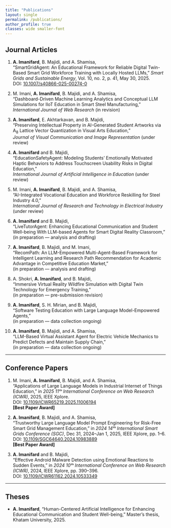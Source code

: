 ```yaml
---
title: "Publications"
layout: single
permalink: /publications/
author_profile: true
classes: wide smaller-font
---
```



## Journal Articles

1. **A. Imanifard**, B. Majidi, and A. Shamisa,  
   “SmartGridAgent: An Educational Framework for Reliable Digital Twin-Based Smart Grid Workforce Training with Locally Hosted LLMs,” _Smart Grids and Sustainable Energy_, Vol. 10, no. 2, p. 41, May 30, 2025.  
   DOI: [10.1007/s40866-025-00274-0](https://doi.org/10.1007/s40866-025-00274-0)

2. M. Imani, **A. Imanifard**, B. Majidi, and A. Shamisa,  
   “Dashboard-Driven Machine Learning Analytics and Conceptual LLM Simulations for IIoT Education in Smart Steel Manufacturing,”  
   _International Journal of Web Research_ (in revision)

3. **A. Imanifard**, E. Akhtarkavan, and B. Majidi,  
   “Preserving Intellectual Property in AI-Generated Student Artworks via A<sub>8</sub> Lattice Vector Quantization in Visual Arts Education,”  
   _Journal of Visual Communication and Image Representation_ (under review)

4. **A. Imanifard** and B. Majidi,  
   “EducationSafetyAgent: Modeling Students’ Emotionally Motivated Haptic Behaviors to Address Touchscreen Usability Risks in Digital Education,”  
   _International Journal of Artificial Intelligence in Education_ (under review)

5. M. Imani, **A. Imanifard**, B. Majidi, and A. Shamisa,  
   “AI-Integrated Vocational Education and Workforce Reskilling for Steel Industry 4.0,”  
   _International Journal of Research and Technology in Electrical Industry_ (under review)

6. **A. Imanifard** and B. Majidi,  
   “LiveTutorAgent: Enhancing Educational Communication and Student Well-being With LLM-based Agents for Smart Digital Reality Classroom,”  
   (in preparation — analysis and drafting)

7. **A. Imanifard**, B. Majidi, and M. Imani,  
   “RecomPath: An LLM-Empowered Multi-Agent-Based Framework for Intelligent Learning and Research Path Recommendation for Academic Advantage in Competitive Education Market,”  
   (in preparation — analysis and drafting)

8. A. Shokri, **A. Imanifard**, and B. Majidi,  
   “Immersive Virtual Reality Wildfire Simulation with Digital Twin Technology for Emergency Training,”  
   (in preparation — pre-submission revision)

9. **A. Imanifard**, S. H. Mirian, and B. Majidi,  
   “Software Testing Education with Large Language Model-Empowered Agents,”  
   (in preparation — data collection ongoing)

10. **A. Imanifard**, B. Majidi, and A. Shamisa,  
    “LLM-Based Virtual Assistant Agent for Electric Vehicle Mechanics to Predict Defects and Maintain Supply Chain,”  
    (in preparation — data collection ongoing)

---

## Conference Papers

1. M. Imani, **A. Imanifard**, B. Majidi, and A. Shamisa,  
   “Applications of Large Language Models in Industrial Internet of Things Education,” in _2025 11ᵗʰ International Conference on Web Research (ICWR)_, 2025, IEEE Xplore.  
   DOI: [10.1109/ICWR65219.2025.11006194](https://doi.org/10.1109/ICWR65219.2025.11006194)  
   **[Best Paper Award]**

2. **A. Imanifard**, B. Majidi, and A. Shamisa,  
   “Trustworthy Large Language Model Prompt Engineering for Risk-Free Smart Grid Management Education,” in _2024 14ᵗʰ International Smart Grids Conference (SGC)_, Dec 31, 2024–Jan 1, 2025, IEEE Xplore, pp. 1–6.  
   DOI: [10.1109/SGC64640.2024.10983889](https://doi.org/10.1109/SGC64640.2024.10983889)  
   **[Best Paper Award]**

3. **A. Imanifard** and B. Majidi,  
   “Effective Android Malware Detection using Emotional Reactions to Sudden Events,” in _2024 10ᵗʰ International Conference on Web Research (ICWR)_, 2024, IEEE Xplore, pp. 390–396.  
   DOI: [10.1109/ICWR61162.2024.10533349](https://doi.org/10.1109/ICWR61162.2024.10533349)

---

## Theses

- **A. Imanifard**, “Human-Centered Artificial Intelligence for Enhancing Educational Communication and Student Well-being,” Master’s thesis, Khatam University, 2025.
